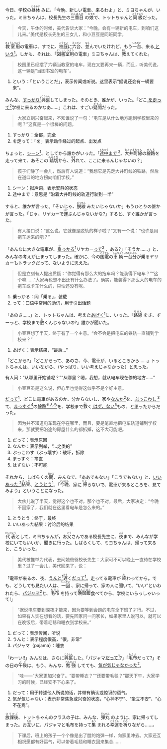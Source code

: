 今日、学校の<ruby>昼休<rt>ひるやす</rt></ruby>
みに、「今晩、新しい電車、来るわよ」と、ミヨちゃんが、いった。ミヨちゃんは、校長先生の<ruby>三番目<rt>さんばんめ</rt></ruby>
の<ruby>娘<rt>むすめ</rt></ruby>で、トットちゃんと<ruby>同級<rt>どうきゅう</rt></ruby>だった。

> 今天，午休的时候，美代告诉大家：“今晚，会有一辆新的电车，到咱们这儿来。”美代是校长先生的三女儿，和小豆豆是同班同学。

<ruby>教室用<rt>きょうしつよう</rt></ruby>の電車は、すでに、<ruby>校庭<rt>こうてい</rt></ruby>に<ruby>六台<rt>
ろくだい</rt></ruby>、<ruby>並<rt>なら</rt></ruby>んでいたけれど、もう<ruby>一台<rt>いちだい</rt></ruby>、来る<u>
という<sup>1</sup></u>。しかも、それは、「<ruby>図書室用<rt>としょしつよう</rt></ruby>の電車」ミヨちゃんは、<ruby>教<rt>
おし</rt></ruby>えてくれた。

> 校园里已经摆了六辆当教室的电车，现在又要再来一辆，而且，听美代说，这一辆是“当图书室的电车”。

1. という：「ということだ」，表示传闻或听说。这里表示“据说还会有一辆要来”。

みんな、<u>すっかり<sup>1</sup></u><ruby>興奮<rt>こうふん</rt></ruby>してしまった。そのとき、誰かが、いった。「どこ<u>
を走って<sup>2</sup></u>学校に来るのかなあ……」これは、すごい<ruby>疑問<rt>ぎもん</rt></ruby>だった。

> 大家立刻兴奋起来，不知谁说了一句：“电车是从什么地方跑到学校里来的呢？”这真是一个很棒的问题。

1. すっかり：全都，完全
2. を走って：「を」表示动作经过的起点、出发点

ちょっと、<u>シーン<sup>1</sup></u>、としてから誰かがいった。「<u><ruby>途中<rt>とちゅう</rt></ruby>まで<sup>
2</sup></u>、<ruby>大井町線<rt>おおいまちせん</rt></ruby>の<ruby>線路<rt>せんろ</rt></ruby>を走って来て、あそこの<ruby>
踏切<rt>ふみきり</rt></ruby>から、<ruby>外<rt>はず</rt></ruby>れて、ここに来るんじゃないの？」

> 孩子们静了一会儿，然后有人说道：“我想它是先走大井町线的铁路，然后在道口的地方拐向咱们学校。”

1. シーン：拟声词，表示安静的状态
2. 途中まで：意思是 “沿着大井町线的轨道行驶到一半”

すると、誰かが言った。「そいじゃ、<ruby>脱線<rt>だっせん</rt></ruby>
みたいじゃないか」もうひとりの誰かが言った。「じゃ、リヤカーで<ruby>運<rt>はこ</rt></ruby>ぶんじゃないかな?」すると、すぐ誰かが言った。

> 有人接口说：“这么说，它就像是脱轨的样子啦？”又有一个说：“也许是用拖车运来的吧？”

「あんなに大きな電車が、<u><ruby>乗<rt>の</rt></ruby>っかる<sup>1</sup></u>リヤカー<u>って<sup>2</sup></u>
、ある?」「そうか……」と、みんなの考えが止まってしまった。確かに、今の<ruby>国電<rt>こくでん</rt></ruby>の<ruby>車輌<rt>
しゃりょう</rt></ruby><ruby>一台分<rt>いちだいぶん</rt></ruby>が乗るヤリカーもトラックだって、ないように思えた。

> 但是立刻有人提出质疑：“你觉得有那么大的拖车吗？能装得下电车？”“这个嘛……”大家再也想不出还有什么办法了。确实，能装得下那么大的电车的拖车或卡车什么的，只怕还没有呢。

1. 乗っかる：同「乗る」，装载
2. って：口语中常用的助词，用于引出话题

「あのさ……」と、トットちゃんは、考えた<u>あげく<sup>1</sup></u>に、いった。「<ruby>路線<rt>ろせん</rt></ruby>
をさ、ずーっと、学校まで<ruby>敷<rt>し</rt></ruby>くんじゃないの?」誰かが聞いた。

> 小豆豆想了半天，终于有了一个主意。“会不会是把电车的铁轨一直铺到学校来？”

1. あげく：表示结果，“最后...”

「どこから?」「どこからって、あのさ、今、電車が、いるところから……」トットちゃんは、いいながら、（やっぱり、いい考えじゃなかった）と思った。

有人问：“从哪里开始铺呢？”“从哪里？嗯，我想，就从电车现在停的地方……”

> 小豆豆虽是这么说，但心里也觉得这似乎不是个好主意。

<u>だって<sup>1</sup></u>、どこに電車があるのか、分からないし、家や<u>なんか<sup>2</sup></u>を、<u>ぶっこわし<sup>
3</sup></u>て、<u>まっすぐ<sup>4</sup></u>の<u>線路<sup>せんろ</sup></u>を、学校まで<ruby>敷<rt>し</rt></ruby>く<u>
はず、ない<sup>5</sup></u>もの、と思ったからだった。

> 因为并不知道电车现在停在哪里，而且，要是笔直地把电车轨道铺到学校来，那就要把沿途的房屋什么的都拆掉，这不大可能吧。

1. だって：表示原因
2. なんか：表示列举，“...之类的”
3. ぶっこわす（ぶっ壊す）：破坏，拆除
4. まっすぐ：笔直
5. はずない：不可能

それから、しばらくの<ruby>間<rt>あいだ</rt></ruby>、みんなで、「ああでもない」「こうでもない」と、<u>いいあった<sup>
2</sup></u><ruby>結果<rt>けっか</rt></ruby>、<u>とうとう<sup>1</sup></u>、「<ruby>今晩<rt>こんばん</rt></ruby>、家に<ruby>
帰<rt>かえ</rt></ruby>らないで、電車が来るところを、見てみよう」ということになった。

> 大伙儿说了半天，觉得这个也不对，那个也不对，最后，大家决定：“今晚不回家了，我们就在这里看电车是怎么来的。”

1. とうとう：终于，最终
2. いいあった結果：讨论后的结果

<ruby>代表<rt>だいひょう</rt></ruby>として，ミヨちゃんが，お<ruby>父<rt>とう</rt></ruby>さんである校長先生に、<ruby>夜<rt>
よる</rt></ruby>まで、みんなが学校にいてもいいか、聞きに行った。しばらくして、ミヨちゃんは、帰って来ると、こういった。

> 美代被推举为代表，去问她爸爸校长先生：大家可不可以晚上一直待在学校里？过了一会儿，美代回来了，说：

「電車が来るの、夜、<u>うんと<sup>1</sup></u><ruby>遅<rt>おそ</rt></ruby>く<u>だって<sup>1</sup></u>。走ってる電車が<ruby>
終<rt>お</rt></ruby>わってから。でも、どうしても見たい人は、<ruby>一回<rt>いっかい</rt></ruby>
、家に帰って、家の人に聞いて、“いい”といわれたら、<u>パジャマ<sup>2</sup></u>と、<ruby>毛布<rt>もうふ</rt></ruby>
を持って<ruby>晩御飯<rt>ばんごはん</rt></ruby>食べてから、学校にいらっしゃいって!」

> “据说电车要到深夜才能来，因为要等到会跑的电车全下班了才行。不过，如果有人实在想看的话，要先回家问一问家长，如果家里人说可以，就可以在晚饭后，带着毛毯和睡衣到学校来。”

1. だって：表示传闻，听说
2. うんと：表示程度很高，“很，非常”
3. パジャマ（pajama）：睡衣

「わーい!!」みんなは、さらに<ruby>興奮<rt>こうふん</rt></ruby>した。「パジャマ<u>だって<sup>1</sup></u>?」「<ruby>毛布<rt>
もうふ</rt></ruby>だって?」その日の<ruby>午後<rt>ごご</rt></ruby>は、もう、みんな、<ruby>勉強<rt>べんきょう</rt></ruby>
してても、<u>気が気じゃなかった<sup>2</sup></u>。

> “哇——”大家更加兴奋了。“要带睡衣？”“还要带毛毯？”那天下午，大家学习的时候，已经安不下心来了。

1. だって：用于转述他人所说的话，并带有确认或惊讶的语气。
2. 気が気じゃない：表示非常焦急或兴奋的状态，“心神不宁”、“坐立不安”、“心不在焉”。

<ruby>放課後<rt>ほうかご</rt></ruby>、トットちゃんのクラスの子は、みんな、<ruby>弾丸<rt>だんがん</rt></ruby>
のように、家に帰ってしまった。お<ruby>互<rt>たが</rt></ruby>いに、パジャマと毛布を持って<ruby>集<rt>あつ</rt></ruby>
まれる<ruby>幸運<rt>こううん</rt></ruby>を<ruby>祈<rt>いの</rt></ruby>りながら……。

> 下课后，班上的孩子一个个像是出了膛的炮弹一样，向家里冲去。大家还互相祝愿都有好运气，可以带着毛毯和睡衣回来集合……

